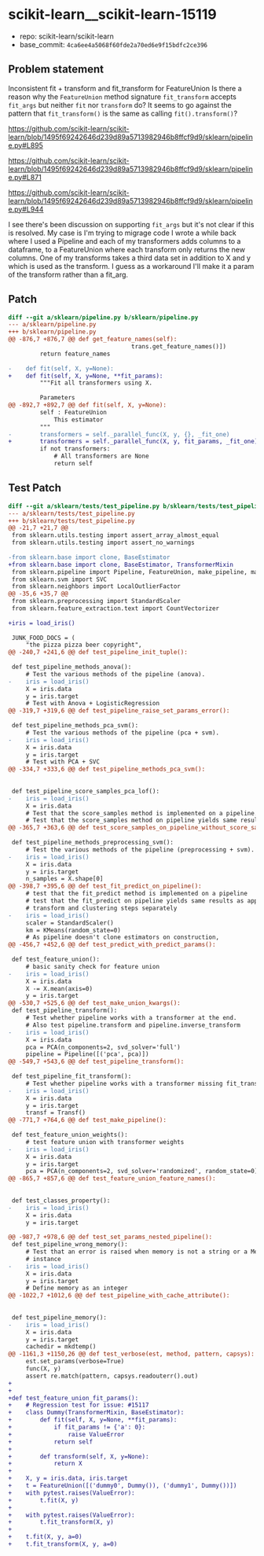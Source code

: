 # scikit-learn__scikit-learn-15119

* repo: scikit-learn/scikit-learn
* base_commit: `4ca6ee4a5068f60fde2a70ed6e9f15bdfc2ce396`

## Problem statement

Inconsistent fit + transform and fit_transform for FeatureUnion
Is there a reason why the `FeatureUnion` method signature `fit_transform` accepts `fit_args` but neither `fit` nor `transform` do? It seems to go against the pattern that `fit_transform()` is the same as calling `fit().transform()`?

https://github.com/scikit-learn/scikit-learn/blob/1495f69242646d239d89a5713982946b8ffcf9d9/sklearn/pipeline.py#L895

https://github.com/scikit-learn/scikit-learn/blob/1495f69242646d239d89a5713982946b8ffcf9d9/sklearn/pipeline.py#L871

https://github.com/scikit-learn/scikit-learn/blob/1495f69242646d239d89a5713982946b8ffcf9d9/sklearn/pipeline.py#L944

I see there's been discussion on supporting  `fit_args` but it's not clear if this is resolved. My case is I'm trying to migrage code I wrote a while back where I used a Pipeline and each of my transformers adds columns to a dataframe, to a FeatureUnion where each transform only returns the new columns. One of my transforms takes a third data set in addition to X and y which is used as the transform. I guess as a workaround I'll make it a param of the transform rather than a fit_arg.


## Patch

```diff
diff --git a/sklearn/pipeline.py b/sklearn/pipeline.py
--- a/sklearn/pipeline.py
+++ b/sklearn/pipeline.py
@@ -876,7 +876,7 @@ def get_feature_names(self):
                                   trans.get_feature_names()])
         return feature_names
 
-    def fit(self, X, y=None):
+    def fit(self, X, y=None, **fit_params):
         """Fit all transformers using X.
 
         Parameters
@@ -892,7 +892,7 @@ def fit(self, X, y=None):
         self : FeatureUnion
             This estimator
         """
-        transformers = self._parallel_func(X, y, {}, _fit_one)
+        transformers = self._parallel_func(X, y, fit_params, _fit_one)
         if not transformers:
             # All transformers are None
             return self

```

## Test Patch

```diff
diff --git a/sklearn/tests/test_pipeline.py b/sklearn/tests/test_pipeline.py
--- a/sklearn/tests/test_pipeline.py
+++ b/sklearn/tests/test_pipeline.py
@@ -21,7 +21,7 @@
 from sklearn.utils.testing import assert_array_almost_equal
 from sklearn.utils.testing import assert_no_warnings
 
-from sklearn.base import clone, BaseEstimator
+from sklearn.base import clone, BaseEstimator, TransformerMixin
 from sklearn.pipeline import Pipeline, FeatureUnion, make_pipeline, make_union
 from sklearn.svm import SVC
 from sklearn.neighbors import LocalOutlierFactor
@@ -35,6 +35,7 @@
 from sklearn.preprocessing import StandardScaler
 from sklearn.feature_extraction.text import CountVectorizer
 
+iris = load_iris()
 
 JUNK_FOOD_DOCS = (
     "the pizza pizza beer copyright",
@@ -240,7 +241,6 @@ def test_pipeline_init_tuple():
 
 def test_pipeline_methods_anova():
     # Test the various methods of the pipeline (anova).
-    iris = load_iris()
     X = iris.data
     y = iris.target
     # Test with Anova + LogisticRegression
@@ -319,7 +319,6 @@ def test_pipeline_raise_set_params_error():
 
 def test_pipeline_methods_pca_svm():
     # Test the various methods of the pipeline (pca + svm).
-    iris = load_iris()
     X = iris.data
     y = iris.target
     # Test with PCA + SVC
@@ -334,7 +333,6 @@ def test_pipeline_methods_pca_svm():
 
 
 def test_pipeline_score_samples_pca_lof():
-    iris = load_iris()
     X = iris.data
     # Test that the score_samples method is implemented on a pipeline.
     # Test that the score_samples method on pipeline yields same results as
@@ -365,7 +363,6 @@ def test_score_samples_on_pipeline_without_score_samples():
 
 def test_pipeline_methods_preprocessing_svm():
     # Test the various methods of the pipeline (preprocessing + svm).
-    iris = load_iris()
     X = iris.data
     y = iris.target
     n_samples = X.shape[0]
@@ -398,7 +395,6 @@ def test_fit_predict_on_pipeline():
     # test that the fit_predict method is implemented on a pipeline
     # test that the fit_predict on pipeline yields same results as applying
     # transform and clustering steps separately
-    iris = load_iris()
     scaler = StandardScaler()
     km = KMeans(random_state=0)
     # As pipeline doesn't clone estimators on construction,
@@ -456,7 +452,6 @@ def test_predict_with_predict_params():
 
 def test_feature_union():
     # basic sanity check for feature union
-    iris = load_iris()
     X = iris.data
     X -= X.mean(axis=0)
     y = iris.target
@@ -530,7 +525,6 @@ def test_make_union_kwargs():
 def test_pipeline_transform():
     # Test whether pipeline works with a transformer at the end.
     # Also test pipeline.transform and pipeline.inverse_transform
-    iris = load_iris()
     X = iris.data
     pca = PCA(n_components=2, svd_solver='full')
     pipeline = Pipeline([('pca', pca)])
@@ -549,7 +543,6 @@ def test_pipeline_transform():
 
 def test_pipeline_fit_transform():
     # Test whether pipeline works with a transformer missing fit_transform
-    iris = load_iris()
     X = iris.data
     y = iris.target
     transf = Transf()
@@ -771,7 +764,6 @@ def test_make_pipeline():
 
 def test_feature_union_weights():
     # test feature union with transformer weights
-    iris = load_iris()
     X = iris.data
     y = iris.target
     pca = PCA(n_components=2, svd_solver='randomized', random_state=0)
@@ -865,7 +857,6 @@ def test_feature_union_feature_names():
 
 
 def test_classes_property():
-    iris = load_iris()
     X = iris.data
     y = iris.target
 
@@ -987,7 +978,6 @@ def test_set_params_nested_pipeline():
 def test_pipeline_wrong_memory():
     # Test that an error is raised when memory is not a string or a Memory
     # instance
-    iris = load_iris()
     X = iris.data
     y = iris.target
     # Define memory as an integer
@@ -1022,7 +1012,6 @@ def test_pipeline_with_cache_attribute():
 
 
 def test_pipeline_memory():
-    iris = load_iris()
     X = iris.data
     y = iris.target
     cachedir = mkdtemp()
@@ -1161,3 +1150,26 @@ def test_verbose(est, method, pattern, capsys):
     est.set_params(verbose=True)
     func(X, y)
     assert re.match(pattern, capsys.readouterr().out)
+
+
+def test_feature_union_fit_params():
+    # Regression test for issue: #15117
+    class Dummy(TransformerMixin, BaseEstimator):
+        def fit(self, X, y=None, **fit_params):
+            if fit_params != {'a': 0}:
+                raise ValueError
+            return self
+
+        def transform(self, X, y=None):
+            return X
+
+    X, y = iris.data, iris.target
+    t = FeatureUnion([('dummy0', Dummy()), ('dummy1', Dummy())])
+    with pytest.raises(ValueError):
+        t.fit(X, y)
+
+    with pytest.raises(ValueError):
+        t.fit_transform(X, y)
+
+    t.fit(X, y, a=0)
+    t.fit_transform(X, y, a=0)

```
